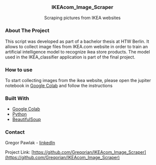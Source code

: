 <!-- PROJECT LOGO -->
<br />
<p align="center">

  <h3 align="center">IKEAcom_Image_Scraper</h3>

  <p align="center">
    Scraping pictures from IKEA websites
  </p>
</p>


<!-- ABOUT THE PROJECT -->
### About The Project

This script was developed as part of a bachelor thesis at HTW Berlin.
It allows to collect image files from IKEA.com website in order to train an artificial intelligence model to recognize ikea store products. 
The model used in the IKEA_classifier application is part of the final project.

### How to use

To start collecting images from the ikea website, please open the jupiter notebook in [Google Colab](https://colab.research.google.com/drive/1Lv0xU9PGw4lm1DM49nQAqwYcq2vU1ULJ?usp=sharing) and follow the instructions

### Built With

* [Google Colab](https://colab.research.google.com/)
* [Python](https://www.python.org/)
* [BeautifulSoup](https://www.crummy.com/software/BeautifulSoup/bs4/doc/#)

<!-- CONTACT -->
### Contact

Gregor Pawlak - [linkedIn](https://www.linkedin.com/in/grzegorz-pawlak/) 

Project Link: [https://github.com/Greqorian/IKEAcom_Image_Scraper](https://github.com/Greqorian/IKEAcom_Image_Scraper)
